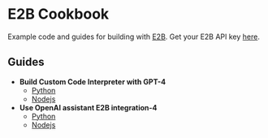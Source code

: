 # E2B Cookbook
Example code and guides for building with [E2B](https://e2b.dev). Get your E2B API key [here](https://e2b.dev/docs/getting-started/api-key).

## Guides
- **Build Custom Code Interpreter with GPT-4**
  - [Python](guides/gpt4-code-interpreter-py)
  - [Nodejs](guides/gpt4-code-interpreter-js)
- **Use OpenAI assistant E2B integration-4**
  - [Python](guides/openai-assistant-py)
  - [Nodejs](guides/openai-assistant-js)
